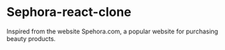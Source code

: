 # Sephora-react-clone
Inspired from the website Spehora.com, a popular website for purchasing beauty products.

